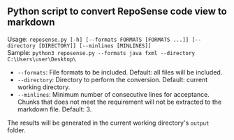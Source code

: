 ## Python script to convert RepoSense code view to markdown

Usage: `reposense.py [-h] [--formats FORMATS [FORMATS ...]] [--directory [DIRECTORY]] [--minlines [MINLINES]]` <br/>
Sample: `python3 reposense.py --formats java fxml --directory C:\Users\user\Desktop\`

* `--formats`: File formats to be included. Default: all files will be included.
* `--directory`: Directory to perform the conversion. Default: current working directory.
* `--minlines`: Minimum number of consecutive lines for acceptance. 
Chunks that does not meet the requirement will not be extracted to the markdown file. Default: 3.

The results will be generated in the current working directory's `output` folder.